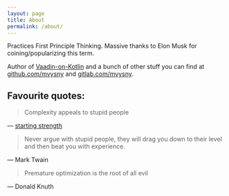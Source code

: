 ```yaml
---
layout: page
title: About
permalink: /about/
---
```


Practices First Principle Thinking. Massive thanks to Elon Musk for coining/popularizing this term.

Author of [Vaadin-on-Kotlin](http://www.vaadinonkotlin.eu/) and a bunch of other
stuff you can find at [github.com/mvysny](https://github.com/mvysny?tab=repositories)
and [gitlab.com/mvysny](https://gitlab.com/users/mvysny/projects).

## Favourite quotes:

> Complexity appeals to stupid people

― [starting strength](https://www.youtube.com/watch?v=Cun6Uck2cYU)

> Never argue with stupid people, they will drag you down to their level and then beat you with experience.

― Mark Twain

> Premature optimization is the root of all evil

― Donald Knuth
